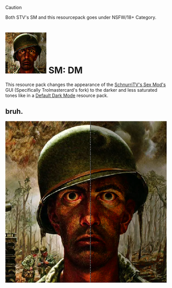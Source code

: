 > [!CAUTION]
> Both STV's SM and this resourcepack goes under NSFW/18+ Category.

# ![logo](https://github.com/Kostya0Sim/SM-DM/blob/main/pack.png) SM: DM
This resource pack changes the appearance of the [SchnurriTV's Sex Mod's](https://www.curseforge.com/minecraft/mc-mods/techguns) GUI (Specifically Trolmastercard's fork) to the darker and less saturated tones like in a [Default Dark Mode](https://www.curseforge.com/minecraft/texture-packs/default-dark-mode) resource pack.








## bruh.
![bruh](https://github.com/Kostya0Sim/SM-DM/blob/main/logo.png)
